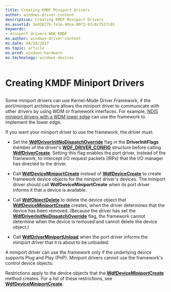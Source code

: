 ```yaml
---
title: Creating KMDF Miniport Drivers
author: windows-driver-content
description: Creating KMDF Miniport Drivers
ms.assetid: 3e01827b-fe1e-49ce-8072-9fc6c751fc01
keywords:
- miniport drivers WDK KMDF
ms.author: windows-driver-content
ms.date: 04/20/2017
ms.topic: article
ms.prod: windows-hardware
ms.technology: windows-devices
---
```


# Creating KMDF Miniport Drivers


## <a href="" id="ddk-using-windows-driver-framework-with-miniport-drivers-df"></a>


Some miniport drivers can use Kernel-Mode Driver Framework, if the port/miniport architecture allows the miniport driver to communicate with other drivers by using WDM or framework interfaces. For example, [NDIS miniport drivers with a WDM lower edge](https://msdn.microsoft.com/library/windows/hardware/ff565954) can use the framework to implement the lower edge.

If you want your miniport driver to use the framework, the driver must:

-   Set the [**WdfDriverInitNoDispatchOverride**](https://msdn.microsoft.com/library/windows/hardware/ff551303) flag in the **DriverInitFlags** member of the driver's [**WDF\_DRIVER\_CONFIG**](https://msdn.microsoft.com/library/windows/hardware/ff551300) structure before calling [**WdfDriverCreate**](https://msdn.microsoft.com/library/windows/hardware/ff547175). Setting this flag enables the port driver, instead of the framework, to intercept I/O request packets (IRPs) that the I/O manager has directed to the driver.

-   Call [**WdfDeviceMiniportCreate**](https://msdn.microsoft.com/library/windows/hardware/ff546802) instead of [**WdfDeviceCreate**](https://msdn.microsoft.com/library/windows/hardware/ff545926) to create framework device objects for the miniport driver's devices. The miniport driver should call **WdfDeviceMiniportCreate** when its port driver informs it that a device is available.

-   Call [**WdfObjectDelete**](https://msdn.microsoft.com/library/windows/hardware/ff548734) to delete the device object that [**WdfDeviceMiniportCreate**](https://msdn.microsoft.com/library/windows/hardware/ff546802) creates, when the driver determines that the device has been removed. (Because the driver has set the [**WdfDriverInitNoDispatchOverride**](https://msdn.microsoft.com/library/windows/hardware/ff551303) flag, the framework cannot determine when the device is removed and cannot delete the device object.)

-   Call [**WdfDriverMiniportUnload**](https://msdn.microsoft.com/library/windows/hardware/ff547193) when the port driver informs the miniport driver that it is about to be unloaded.

A miniport driver can use the framework only if the underlying device supports Plug and Play (PnP). Miniport drivers cannot use the framework's control device objects.

Restrictions apply to the device objects that the [**WdfDeviceMiniportCreate**](https://msdn.microsoft.com/library/windows/hardware/ff546802) method creates. For a list of these restrictions, see [**WdfDeviceMiniportCreate**](https://msdn.microsoft.com/library/windows/hardware/ff546802).

 

 





